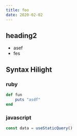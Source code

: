 ```yaml
---
title: foo
date: 2020-02-02
---
```


## heading2

- asef
- fes


## Syntax Hilight

### ruby

```ruby
def fun
    puts "asdf"
end
```

### javascript
```javascript
const data = useStaticQuery()

```
